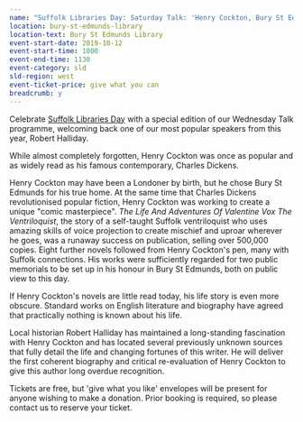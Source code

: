 ```yaml
---
name: "Suffolk Libraries Day: Saturday Talk: 'Henry Cockton, Bury St Edmunds' Forgotten Novelist', by Robert Halliday"
location: bury-st-edmunds-library
location-text: Bury St Edmunds Library
event-start-date: 2019-10-12
event-start-time: 1000
event-end-time: 1130
event-category: sld
sld-region: west
event-ticket-price: give what you can
breadcrumb: y
---
```


Celebrate [Suffolk Libraries Day](/suffolk-libraries-day/) with a special edition of our Wednesday Talk programme, welcoming back one of our most popular speakers from this year, Robert Halliday.

While almost completely forgotten, Henry Cockton was once as popular and as widely read as his famous contemporary, Charles Dickens.

Henry Cockton may have been a Londoner by birth, but he chose Bury St Edmunds for his true home. At the same time that Charles Dickens revolutionised popular fiction, Henry Cockton was working to create a unique "comic masterpiece". <cite>The Life And Adventures Of Valentine Vox The Ventriloquist</cite>, the story of a self-taught Suffolk ventriloquist who uses amazing skills of voice projection to create mischief and uproar wherever he goes, was a runaway success on publication, selling over 500,000 copies. Eight further novels followed from Henry Cockton's pen, many with Suffolk connections. His works were sufficiently regarded for two public memorials to be set up in his honour in Bury St Edmunds, both on public view to this day.

If Henry Cockton's novels are little read today, his life story is even more obscure. Standard works on English literature and biography have agreed that practically nothing is known about his life.

Local historian Robert Halliday has maintained a long-standing fascination with Henry Cockton and has located several previously unknown sources that fully detail the life and changing fortunes of this writer. He will deliver the first coherent biography and critical re-evaluation of Henry Cockton to give this author long overdue recognition.

Tickets are free, but 'give what you like' envelopes will be present for anyone wishing to make a donation. Prior booking is required, so please contact us to reserve your ticket.
